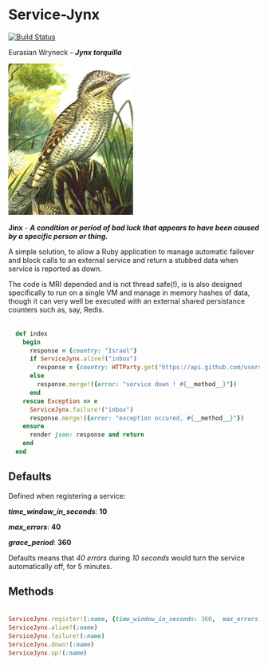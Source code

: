# Service-Jynx
[![Build Status](https://secure.travis-ci.org/AvnerCohen/service-jynx.png)](http://travis-ci.org/AvnerCohen/service-jynx)

Eurasian Wryneck - ***Jynx torquilla***

![Eurasian Wryneck](jynx.jpg)

**Jinx** - ***A condition or period of bad luck that appears to have been caused by a specific person or thing.***

A simple solution, to allow a Ruby application to manage automatic failover and block calls to an external service and return a stubbed data when service is reported as down.

The code is MRI depended and is not thread safe(!), is is also designed specifically to run on a single VM and manage in memory hashes of data, though it can very well be executed with an external shared persistance counters such as, say, Redis.


````ruby

  def index
    begin
      response = {country: "Israel"}
      if ServiceJynx.alive?("inbox")
        response = {country: HTTParty.get("https://api.github.com/users/AvnerCohen", :timeout => 20)["location"]}
      else
        response.merge!({error: "service down ! #{__method__}"})
      end
    rescue Exception => e 
      ServiceJynx.failure!("inbox")
      response.merge!({error: "exception occured, #{__method__}"})
    ensure
      render json: response and return
    end
  end

````

## Defaults

Defined when registering a service:

***time_window_in_seconds***: **10**

***max_errors***: **40**

***grace_period***: **360**


Defaults means that *40 errors* during *10 seconds*	would turn the service automatically off, for 5 minutes.

## Methods

````ruby

ServiceJynx.register!(:name, {time_window_in_seconds: 360,  max_errors: 40})
ServiceJynx.alive?(:name)
ServiceJynx.failure!(:name)
ServiceJynx.down!(:name)
ServiceJynx.up!(:name)

````

